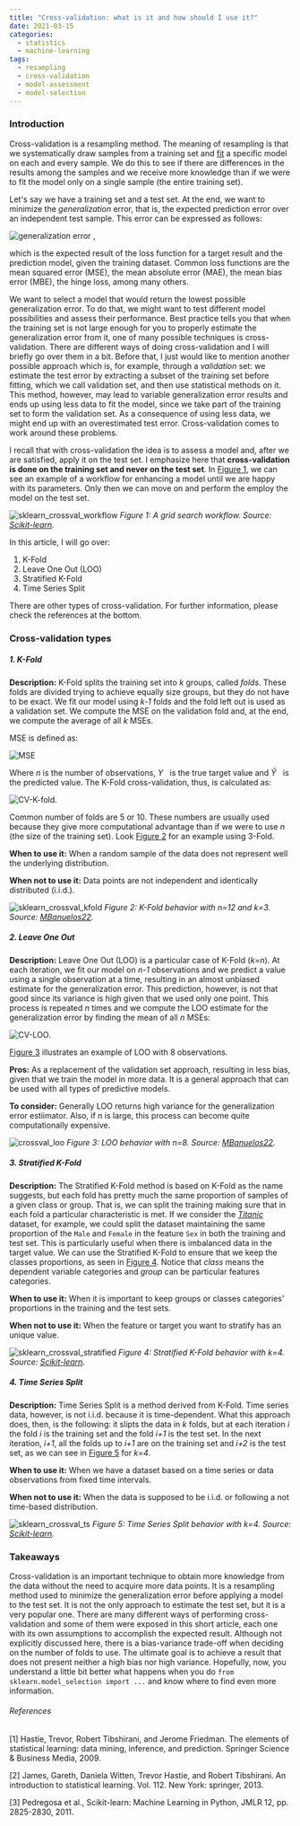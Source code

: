 ```yaml
---
title: "Cross-validation: what is it and how should I use it?"
date: 2021-03-15
categories:
  - statistics
  - machine-learning
tags:
  - resampling
  - cross-validation
  - model-assessment
  - model-selection
---
```


### Introduction

Cross-validation is a resampling method. The meaning of resampling is that we systematically draw samples from a training set and [fit][fit-wiki] a specific model on each and every sample. We do this to see if there are differences in the results among the samples and we receive more knowledge than if we were to fit the model only on a single sample (the entire training set).

Let's say we have a training set and a test set. At the end, we want to minimize the *generalization* error, that is, the expected prediction error over an independent test sample. This error can be expressed as follows:

![generalization error](https://latex.codecogs.com/svg.latex?\Large&space;Err_{\mathcal{D}}=\mathbb{E}[\mathcal{L}(Y,\hat{f}(X))\mid\mathcal{D}]) ,

which is the expected result of the loss function for a target result and the prediction model, given the training dataset. Common loss functions are the mean squared error (MSE), the mean absolute error (MAE), the mean bias error (MBE), the hinge loss, among many others.

We want to select a model that would return the lowest possible generalization error. To do that, we might want to test different model possibilities and assess their performance. Best practice tells you that when the training set is not large enough for you to properly estimate the generalization error from it, one of many possible techniques is cross-validation. There are different ways of doing cross-validation and I will briefly go over them in a bit. Before that, I just would like to mention another possible approach which is, for example, through a *validation* set: we estimate the test error by extracting a subset of the training set before fitting, which we call validation set, and then use statistical methods on it. This method, however, may lead to variable generalization error results and ends up using less data to fit the model, since we take part of the training set to form the validation set. As a consequence of using less data, we might end up with an overestimated test error. Cross-validation comes to work around these problems.

I recall that with cross-validation the idea is to assess a model and, after we are satisfied, apply it on the test set. I emphasize here that **cross-validation is done on the training set and never on the test set**. In [Figure 1](#Figure_1), we can see an example of a workflow for enhancing a model until we are happy with its parameters. Only then we can move on and perform the employ the model on the test set.

![sklearn_crossval_workflow](https://scikit-learn.org/stable/_images/grid_search_workflow.png)
<a name="Figure_1"></a>
*Figure 1: A grid search workflow. Source: [Scikit-learn][sklearn-cv].*

In this article, I will go over:
1. K-Fold
2. Leave One Out (LOO)
3. Stratified K-Fold
4. Time Series Split

There are other types of cross-validation. For further information, please check the references at the bottom.

### Cross-validation types

##### 1. K-Fold

**Description:** K-Fold splits the training set into *k* groups, called *folds*. These folds are divided trying to achieve equally size groups, but they do not have to be exact. We fit our model using *k-1* folds and the fold left out is used as a validation set. We compute the MSE on the validation fold and, at the end, we compute the average of all *k* MSEs. 

MSE is defined as:

![MSE](https://wikimedia.org/api/rest_v1/media/math/render/svg/e258221518869aa1c6561bb75b99476c4734108e)

Where *n* is the number of observations, *Y*&nbsp; &nbsp;is the true target value and *Ŷ*&nbsp; &nbsp;is the predicted value. The K-Fold cross-validation, thus, is calculated as:

![CV-K-fold](https://latex.codecogs.com/svg.latex?\Large&space;CV_{k}=\frac{1}{k}\sum_{i=1}^{k}MSE_i).

Common number of folds are 5 or 10. These numbers are usually used because they give more computational advantage than if we were to use *n* (the size of the training set). Look [Figure 2](#Figure_2) for an example using 3-Fold.

**When to use it:** When a random sample of the data does not represent well the underlying distribution.

**When not to use it:** Data points are not independent and identically distributed (i.i.d.).


![sklearn_crossval_kfold](https://upload.wikimedia.org/wikipedia/commons/thumb/4/4b/KfoldCV.gif/1597px-KfoldCV.gif)
<a name="Figure_2"></a>
*Figure 2: K-Fold behavior with n=12 and k=3. <br> Source: [MBanuelos22][kfold-wiki].*

##### 2. Leave One Out

**Description:** Leave One Out (LOO) is a particular case of K-Fold (*k=n*). At each iteration, we fit our model on *n-1* observations and we predict a value using a single observation at a time, resulting in an almost unbiased estimate for the generalization error. This prediction, however, is not that good since its variance is high given that we used only one point. This process is repeated *n* times and we compute the LOO estimate for the generalization error by finding the mean of all *n* MSEs:

![CV-LOO](https://latex.codecogs.com/svg.latex?\Large&space;CV_{n}=\frac{1}{n}\sum_{i=1}^{n}MSE_i).

[Figure 3](#Figure_3) illustrates an example of LOO with 8 observations.

**Pros:** As a replacement of the validation set approach, resulting in less bias, given that we train the model in more data. It is a general approach that can be used with all types of predictive models.

**To consider:** Generally LOO returns high variance for the generalization error estiimator. Also, if *n* is large, this process can become quite computationally expensive.

![crossval_loo](https://upload.wikimedia.org/wikipedia/commons/c/c7/LOOCV.gif)
<a name="Figure_3"></a>
*Figure 3: LOO behavior with n=8. Source: [MBanuelos22][loo-wiki].*
##### 3. Stratified K-Fold

**Description:** The Stratified K-Fold method is based on K-Fold as the name suggests, but each fold has pretty much the same proportion of samples of a given class or group. That is, we can split the training making sure that in each fold a particular characteristic is met. If we consider the [*Titanic*][titanic] dataset, for example, we could split the dataset maintaining the same proportion of the `Male` and `Female` in the feature `Sex` in both the training and test set. This is particularly useful when there is imbalanced data in the target value. We can use the Stratified K-Fold to ensure that we keep the classes proportions, as seen in [Figure 4](#Figure_4). Notice that *class* means the dependent variable categories and *group* can be particular features categories.

**When to use it:** When it is important to keep groups or classes categories' proportions in the training and the test sets.

**When not to use it:** When the feature or target you want to stratify has an unique value.

![sklearn_crossval_stratified](https://scikit-learn.org/stable/_images/sphx_glr_plot_cv_indices_0071.png)
<a name="Figure_4"></a>
*Figure 4:  Stratified K-Fold behavior with k=4. Source: [Scikit-learn][sklearn-cv].*
##### 4. Time Series Split

**Description:** Time Series Split is a method derived from K-Fold. Time series data, however, is not i.i.d. because it is time-dependent. What this approach does, then, is the following: it slipts the data in *k* folds, but at each iteration *i* the fold *i* is the training set and the fold *i+1* is the test set. In the next iteration, *i+1*, all the folds up to *i+1* are on the training set and *i+2* is the test set, as we can see in [Figure 5](#Figure_5) for *k=4*.


**When to use it:** When we have a dataset based on a time series or data observations from fixed time intervals.

**When not to use it:** When the data is supposed to be i.i.d. or following a not time-based distribution.


![sklearn_crossval_ts](https://scikit-learn.org/stable/_images/sphx_glr_plot_cv_indices_0101.png)
<a name="Figure_5"></a>
*Figure 5: Time Series Split behavior with k=4. Source: [Scikit-learn][sklearn-cv].*

### Takeaways

Cross-validation is an important technique to obtain more knowledge from the data without the need to acquire more data points. It is a resampling method used to minimize the generalization error before applying a model to the test set. It is not the only approach to estimate the test set, but it is a very popular one. There are many different ways of performing cross-validation and some of them were exposed in this short article, each one with its own assumptions to accomplish the expected result. Although not explicitly discussed here, there is a bias-variance trade-off when deciding on the number of folds to use. The ultimate goal is to achieve a result that does not present neither a high bias nor high variance. Hopefully, now, you understand a little bit better what happens when you do `from sklearn.model_selection import ...` and know where to find even more information.

###### References

[1] Hastie, Trevor, Robert Tibshirani, and Jerome Friedman. The elements of statistical learning: data mining, inference, and prediction. Springer Science & Business Media, 2009.

[2] James, Gareth, Daniela Witten, Trevor Hastie, and Robert Tibshirani. An introduction to statistical learning. Vol. 112. New York: springer, 2013.

[3] Pedregosa et al., Scikit-learn: Machine Learning in Python, JMLR 12, pp. 2825-2830, 2011.



[fit-wiki]: https://www.datarobot.com/wiki/fitting/
[sklearn-cv]: https://scikit-learn.org/stable/modules/cross_validation.html
[kfold-wiki]: https://commons.wikimedia.org/wiki/File:KfoldCV.gif
[loo-wiki]: https://commons.wikimedia.org/wiki/File:LOOCV.gif#/media/File:LOOCV.gif
[titanic]: https://www.kaggle.com/c/titanic/data